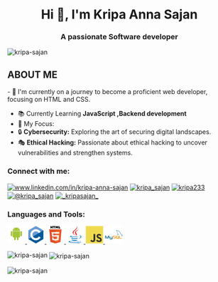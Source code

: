 <h1 align="center">Hi 👋, I'm Kripa Anna Sajan</h1>
<h3 align="center">A passionate Software developer</h3>

<p align="left"> <img src="https://komarev.com/ghpvc/?username=kripa-sajan&label=Profile%20views&color=0e75b6&style=flat" alt="kripa-sajan" /> </p>

<h2 align="left">ABOUT ME</h1>
- 🌱 I'm currently on a journey to become a proficient web developer, focusing on HTML and CSS.

- 📚 Currently Learning **JavaScript ,Backend development**
- 🚀 My Focus:
- 🔒 **Cybersecurity:** Exploring the art of securing digital landscapes.
- 🎭 **Ethical Hacking:** Passionate about ethical hacking to uncover vulnerabilities and strengthen systems.

<h3 align="left">Connect with me:</h3>
<p align="left">
<a href="https://linkedin.com/in/www.linkedin.com/in/kripa-anna-sajan" target="blank"><img align="center" src="https://raw.githubusercontent.com/rahuldkjain/github-profile-readme-generator/master/src/images/icons/Social/linked-in-alt.svg" alt="www.linkedin.com/in/kripa-anna-sajan" height="30" width="40" /></a>
<a href="https://instagram.com/kripa_sajan" target="blank"><img align="center" src="https://raw.githubusercontent.com/rahuldkjain/github-profile-readme-generator/master/src/images/icons/Social/instagram.svg" alt="kripa_sajan" height="30" width="40" /></a>
<a href="https://www.codechef.com/users/kripa233" target="blank"><img align="center" src="https://cdn.jsdelivr.net/npm/simple-icons@3.1.0/icons/codechef.svg" alt="kripa233" height="30" width="40" /></a>
<a href="https://www.hackerrank.com/@kripa_sajan" target="blank"><img align="center" src="https://raw.githubusercontent.com/rahuldkjain/github-profile-readme-generator/master/src/images/icons/Social/hackerrank.svg" alt="@kripa_sajan" height="30" width="40" /></a>
<a href="https://discord.gg/_kripasajan_" target="blank"><img align="center" src="https://raw.githubusercontent.com/rahuldkjain/github-profile-readme-generator/master/src/images/icons/Social/discord.svg" alt="_kripasajan_" height="30" width="40" /></a>
</p>

<h3 align="left">Languages and Tools:</h3>
<p align="left"> <a href="https://developer.android.com" target="_blank" rel="noreferrer"> <img src="https://raw.githubusercontent.com/devicons/devicon/master/icons/android/android-original-wordmark.svg" alt="android" width="40" height="40"/> </a> <a href="https://www.cprogramming.com/" target="_blank" rel="noreferrer"> <img src="https://raw.githubusercontent.com/devicons/devicon/master/icons/c/c-original.svg" alt="c" width="40" height="40"/> </a> <a href="https://www.w3.org/html/" target="_blank" rel="noreferrer"> <img src="https://raw.githubusercontent.com/devicons/devicon/master/icons/html5/html5-original-wordmark.svg" alt="html5" width="40" height="40"/> </a> <a href="https://www.java.com" target="_blank" rel="noreferrer"> <img src="https://raw.githubusercontent.com/devicons/devicon/master/icons/java/java-original.svg" alt="java" width="40" height="40"/> </a> <a href="https://developer.mozilla.org/en-US/docs/Web/JavaScript" target="_blank" rel="noreferrer"> <img src="https://raw.githubusercontent.com/devicons/devicon/master/icons/javascript/javascript-original.svg" alt="javascript" width="40" height="40"/> </a> <a href="https://www.mysql.com/" target="_blank" rel="noreferrer"> <img src="https://raw.githubusercontent.com/devicons/devicon/master/icons/mysql/mysql-original-wordmark.svg" alt="mysql" width="40" height="40"/> </a> </p>

<p><img align="left" src="https://github-readme-stats.vercel.app/api/top-langs?username=kripa-sajan&show_icons=true&locale=en&layout=compact" alt="kripa-sajan" /></p>

<p>&nbsp;<img align="center" src="https://github-readme-stats.vercel.app/api?username=kripa-sajan&show_icons=true&locale=en" alt="kripa-sajan" /></p>

<p><img align="center" src="https://github-readme-streak-stats.herokuapp.com/?user=kripa-sajan&" alt="kripa-sajan" /></p>
